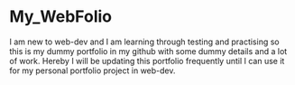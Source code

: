 # My_WebFolio

I am new to web-dev and I am learning through testing and practising so this is my dummy portfolio in my github with some dummy details and a lot of work. Hereby I will be updating this portfolio frequently until I can use it for my personal portfolio project in web-dev.
